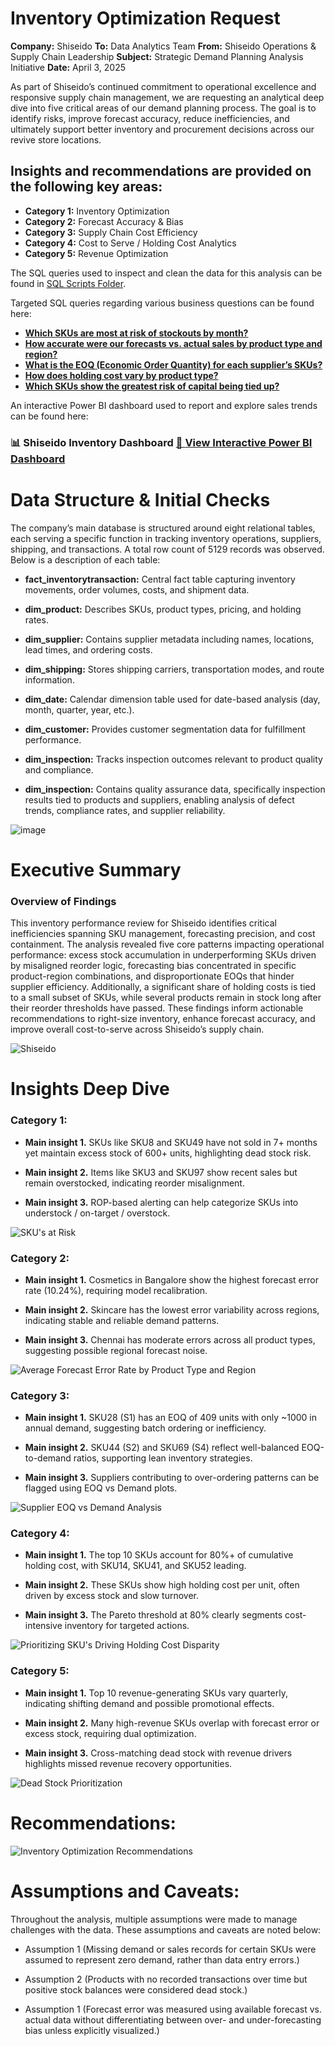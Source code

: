 # Inventory Optimization Request

**Company:** Shiseido
**To:** Data Analytics Team
**From:** Shiseido Operations & Supply Chain Leadership
**Subject:** Strategic Demand Planning Analysis Initiative
**Date:** April 3, 2025

As part of Shiseido’s continued commitment to operational excellence and responsive supply chain management, we are requesting an analytical deep dive into five critical areas of our demand planning process. The goal is to identify risks, improve forecast accuracy, reduce inefficiencies, and ultimately support better inventory and procurement decisions across our revive store locations.

## Insights and recommendations are provided on the following key areas:

- **Category 1:** Inventory Optimization 
- **Category 2:** Forecast Accuracy & Bias 
- **Category 3:** Supply Chain Cost Efficiency 
- **Category 4:** Cost to Serve / Holding Cost Analytics
- **Category 5:** Revenue Optimization
 

The SQL queries used to inspect and clean the data for this analysis can be found in [SQL Scripts Folder](https://github.com/SuaveAnalyst/Shiseido-Inventory-Review/tree/main/01_SQL_Scripts).

Targeted SQL queries regarding various business questions can be found here:

- **[Which SKUs are most at risk of stockouts by month?](https://github.com/SuaveAnalyst/Shiseido-Inventory-Review/blob/23f53acd2a940d77cf00f62f6d2dfeac651ba604/01_SQL_Scripts/Shiseido%20Script.sql#L16-L58)**
- **[How accurate were our forecasts vs. actual sales by product type and region?](https://github.com/SuaveAnalyst/Shiseido-Inventory-Review/blob/23f53acd2a940d77cf00f62f6d2dfeac651ba604/01_SQL_Scripts/Shiseido%20Script.sql#L60-L114)**
- **[What is the EOQ (Economic Order Quantity) for each supplier’s SKUs?](https://github.com/SuaveAnalyst/Shiseido-Inventory-Review/blob/ae00c968ddab3186ad1387c7fc9fefca693ec9fc/01_SQL_Scripts/Shiseido%20Script.sql#L115-L150)**
- **[How does holding cost vary by product type?](https://github.com/SuaveAnalyst/Shiseido-Inventory-Review/blob/2e671e48b30339f9f722093dbd50d3dddefb339a/01_SQL_Scripts/Shiseido%20Script.sql#L152-L181)**
- **[Which SKUs show the greatest risk of capital being tied up?](https://github.com/SuaveAnalyst/Shiseido-Inventory-Review/blob/dd24adb2943fb3349e3a8eecffee7d5084670060/01_SQL_Scripts/Shiseido%20Script.sql#L183-L231)**


An interactive Power BI dashboard used to report and explore sales trends can be found here:
### 📊 Shiseido Inventory Dashboard  [🔎 **View Interactive Power BI Dashboard**](https://app.powerbi.com/view?r=eyJrIjoiYjVhYWQzMzQtZGVkMy00MDM0LWI5YmMtMDg5MDJjNGQxY2U3IiwidCI6ImMyMDdhMmFjLWZiYjMtNDdkZC04OTU1LWQyODRjMDJkYWQ1OSJ9)



# Data Structure & Initial Checks

The company’s main database is structured around eight relational tables, each serving a specific function in tracking inventory operations, suppliers, shipping, and transactions. A total row count of 5129 records was observed. Below is a description of each table:

- **fact_inventorytransaction:** Central fact table capturing inventory movements, order volumes, costs, and shipment data.

- **dim_product:** Describes SKUs, product types, pricing, and holding rates.

- **dim_supplier:** Contains supplier metadata including names, locations, lead times, and ordering costs.

- **dim_shipping:** Stores shipping carriers, transportation modes, and route information.

- **dim_date:** Calendar dimension table used for date-based analysis (day, month, quarter, year, etc.).

- **dim_customer:** Provides customer segmentation data for fulfillment performance.

- **dim_inspection:** Tracks inspection outcomes relevant to product quality and compliance.

- **dim_inspection:** Contains quality assurance data, specifically inspection results tied to products and suppliers, enabling analysis of defect trends, compliance rates, and supplier reliability.

![image](https://github.com/user-attachments/assets/59ee072a-03be-4241-8b46-03200631702e)



# Executive Summary

### Overview of Findings

This inventory performance review for Shiseido identifies critical inefficiencies spanning SKU management, forecasting precision, and cost containment. The analysis revealed five core patterns impacting operational performance: excess stock accumulation in underperforming SKUs driven by misaligned reorder logic, forecasting bias concentrated in specific product-region combinations, and disproportionate EOQs that hinder supplier efficiency. Additionally, a significant share of holding costs is tied to a small subset of SKUs, while several products remain in stock long after their reorder thresholds have passed. These findings inform actionable recommendations to right-size inventory, enhance forecast accuracy, and improve overall cost-to-serve across Shiseido’s supply chain.

![Shiseido](https://github.com/user-attachments/assets/9d7c8fd6-c253-439d-a255-fce60eb02d61)



# Insights Deep Dive
### Category 1:

* **Main insight 1.** SKUs like SKU8 and SKU49 have not sold in 7+ months yet maintain excess stock of 600+ units, highlighting dead stock risk.
  
* **Main insight 2.** Items like SKU3 and SKU97 show recent sales but remain overstocked, indicating reorder misalignment.
  
* **Main insight 3.** ROP-based alerting can help categorize SKUs into understock / on-target / overstock.
  
![SKU's at Risk](https://github.com/user-attachments/assets/128c7594-60b4-4ae7-994a-ff1254a8c9d6)


### Category 2:

* **Main insight 1.** Cosmetics in Bangalore show the highest forecast error rate (10.24%), requiring model recalibration.
  
* **Main insight 2.** Skincare has the lowest error variability across regions, indicating stable and reliable demand patterns.
  
* **Main insight 3.** Chennai has moderate errors across all product types, suggesting possible regional forecast noise.

![Average Forecast Error Rate by Product Type and Region](https://github.com/user-attachments/assets/a360d509-832e-45d1-a7df-0317009099ca)


### Category 3:

* **Main insight 1.** SKU28 (S1) has an EOQ of 409 units with only ~1000 in annual demand, suggesting batch ordering or inefficiency.
  
* **Main insight 2.** SKU44 (S2) and SKU69 (S4) reflect well-balanced EOQ-to-demand ratios, supporting lean inventory strategies.
  
* **Main insight 3.**  Suppliers contributing to over-ordering patterns can be flagged using EOQ vs Demand plots.

![Supplier EOQ vs Demand Analysis](https://github.com/user-attachments/assets/06bd78d3-93f1-46f3-847a-14f3b2eebf9a)


### Category 4:

* **Main insight 1.** The top 10 SKUs account for 80%+ of cumulative holding cost, with SKU14, SKU41, and SKU52 leading.
  
* **Main insight 2.** These SKUs show high holding cost per unit, often driven by excess stock and slow turnover.
  
* **Main insight 3.** The Pareto threshold at 80% clearly segments cost-intensive inventory for targeted actions.

![Prioritizing SKU's Driving Holding Cost Disparity](https://github.com/user-attachments/assets/a497a9f7-3466-4814-85b7-48789e661b6b)


### Category 5:

* **Main insight 1.** Top 10 revenue-generating SKUs vary quarterly, indicating shifting demand and possible promotional effects.
  
* **Main insight 2.** Many high-revenue SKUs overlap with forecast error or excess stock, requiring dual optimization.
  
* **Main insight 3.** Cross-matching dead stock with revenue drivers highlights missed revenue recovery opportunities.

![Dead Stock Prioritization](https://github.com/user-attachments/assets/114aeb25-7656-484e-a435-3eb7bab47371)

# Recommendations:

![Inventory Optimization Recommendations](https://github.com/user-attachments/assets/7048ab86-bf64-4796-8a71-b82c4ab38af8)


# Assumptions and Caveats:

Throughout the analysis, multiple assumptions were made to manage challenges with the data. These assumptions and caveats are noted below:

* Assumption 1 (Missing demand or sales records for certain SKUs were assumed to represent zero demand, rather than data entry errors.)
  
* Assumption 2 (Products with no recorded transactions over time but positive stock balances were considered dead stock.)
  
* Assumption 1 (Forecast error was measured using available forecast vs. actual data without differentiating between over- and under-forecasting bias unless explicitly visualized.)
